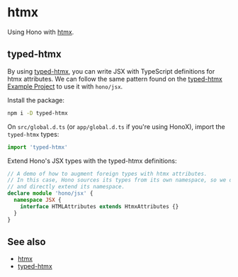 # htmx

Using Hono with [htmx](https://htmx.org/).

## typed-htmx

By using [typed-htmx](https://github.com/Desdaemon/typed-htmx), you can write JSX with TypeScript definitions for htmx attributes.
We can follow the same pattern found on the [typed-htmx Example Project](https://github.com/Desdaemon/typed-htmx/blob/main/example/src/types.d.ts) to use it with `hono/jsx`.

Install the package:

```sh
npm i -D typed-htmx
```

On `src/global.d.ts` (or `app/global.d.ts` if you're using HonoX), import the `typed-htmx` types:

```ts
import 'typed-htmx'
```

Extend Hono's JSX types with the typed-htmx definitions:

```ts
// A demo of how to augment foreign types with htmx attributes.
// In this case, Hono sources its types from its own namespace, so we do the same
// and directly extend its namespace.
declare module 'hono/jsx' {
  namespace JSX {
    interface HTMLAttributes extends HtmxAttributes {}
  }
}
```

## See also

- [htmx](https://htmx.org/)
- [typed-htmx](https://github.com/Desdaemon/typed-htmx)
